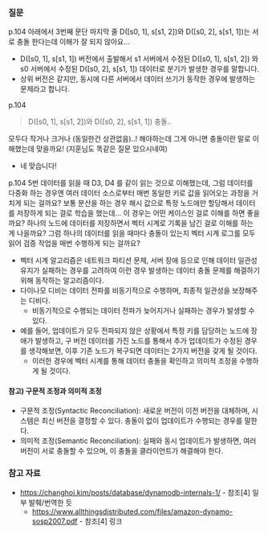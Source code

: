 

### 질문 
p.104 아래에서 3번째 문단 마지막 줄
D([s0, 1], s[s1, 2])와 D([s0, 2], s[s1, 1])는 서로 충돌 한다는데 이해가 잘 되지 않아요...

- D([s0, 1], s[s1, 1]) 버전에서 출발해서 s1 서버에서 수정된 D([s0, 1], s[s1, 2]) 와 s0 서버에서 수정된 D([s0, 2], s[s1, 1]) 데이터로 분기가 발생한 경우를 말합니다.
- 상위 버전은 같지만, 동시에 다른 서버에서 데이터 쓰기가 동작한 경우에 발생하는 문제라고 합니다.

p.104

> D([s0, 1], s[s1, 2])와 D([s0, 2], s[s1, 1]) 충돌..

모두다 작거나 크거나 (동일한건 상관없음)..! 해야하는데 그게 아니면 충돌이란 말로 이해했는데 맞을까요! (지훈님도 똑같은 질문 있으시네여)
- 네 맞습니다!

p.104 5번
데이터를 읽을 때 D3, D4 를 같이 읽는 것으로 이해했는데, 그럼 데이터를 다중화 하는 경우엔 여러 데이터 소스로부터 매번 동일한 키로 값을 읽어오는 과정을 거치게 되는 걸까요?
보통 분산을 하는 경우 해시 값으로 특정 노드에만 할당해서 데이터를 저장하게 되는 걸로 학습을 했는데... 이 경우는 어떤 케이스인 걸로 이해를 하면 좋을까요? 하나의 노드에 데이터를 저장하면서 벡터 시계로 기록을 남긴 걸로 이해를 하는 게 나을까요? 그럼 하나의 데이터를 읽을 때마다 충돌이 있는지 벡터 시계 로그를 모두 읽어 검증 작업을 매번 수행하게 되는 걸까요?
- 벡터 시계 알고리즘은 네트워크 파티션 문제, 서버 장애 등으로 인해 데이터 일관성 유지가 실패하는 경우를 고려하여 이런 경우 발생하는 데이터 충돌 문제를 해결하기 위해 동작하는 알고리즘이다.
- 다이나모 디비는 데이터 전파를 비동기적으로 수행하며, 최종적 일관성을 보장해주는 디비다.
    - 비동기적으로 수행되는 데이터 전파가 늦어지거나 실패하는 경우가 발생할 수 있다.
- 예를 들어, 업데이트가 모두 전파되지 않은 상황에서 특정 키를 담당하는 노드에 장애가 발생하고, 구 버전 데이터를 가진 노드를 통해서 추가 업데이트가 수정된 경우를 생각해보면, 이후 기존 노드가 복구되면 데이터는 2가지 버전을 갖게 될 것이다.
    - 이러한 경우에 벡터 시계를 통해 데이터 충돌을 확인하고 의미적 조정을 수행하게 될 것이다.


#### 참고) 구문적 조정과 의미적 조정
- 구문적 조정(Syntactic Reconciliation): 새로운 버전이 이전 버전을 대체하며, 시스템은 최신 버전을 결정할 수 있다. 충돌이 없이 업데이트가 수행되는 경우를 말한다.
- 의미적 조정(Semantic Reconciliation): 실패와 동시 업데이트가 발생하면, 여러 버전이 서로 충돌할 수 있으며, 이 충돌을 클라이언트가 해결해야 한다.

### 참고 자료
- https://changhoi.kim/posts/database/dynamodb-internals-1/ - 참조[4] 일부 발췌/번역한 듯
    - https://www.allthingsdistributed.com/files/amazon-dynamo-sosp2007.pdf - 참조[4] 링크
